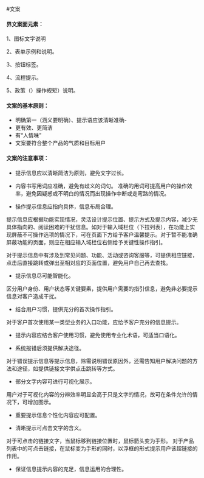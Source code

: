 #文案

#### 界文案面元素：

1、图标文字说明

2、表单示例和说明。

3、按钮标签。

4、流程提示。

5、政策（）操作规矩）说明。



#### 文案的基本原则：
 
 
- 明确第一（涵义要明确）、提示语应该清晰准确- 	 	 
- 更有效、更简洁	 	 
- 有“人情味”	 	
- 文案要符合整个产品的气质和目标用户

#### 文案的注意事项：

- 提示信息应以清晰简洁为原则，避免文字过长。

- 内容书写用词应准确，避免有歧义的词句。
准确的用词可提高用户的操作效率，避免因疑惑或不明白的情况而出现操作中断或走弯路的情况。

- 操作提示信息应指向具体，信息布局合理。

提示信息应根据功能实现情况，灵活设计提示位置、提示方式及提示内容，减少无具体指向的、阅读困难的干扰信息。如对于输入域栏位（下拉列表），在功能上实现屏蔽不可操作选项的情况下，可在页面下方给予客户温馨提示。对于暂不能准确屏蔽功能的页面，则应在相应输入域栏位右侧给予关键性操作指引。

对于提示信息中有涉及到常见问题、功能、活动或咨询客服等，可提供相应链接，点击后直接跳转或弹出至相对应的页面位置，避免用户自己再去查找。

- 提示信息尽可能智能化。

区分用户身份、用户状态等关键要素，提供用户需要的指引信息，避免非必要提示信息对客户造成干扰。

- 结合用户习惯，提供充分的首次操作指引。

对于客户首次使用某一类型业务的入口功能，应给予客户充分的信息提示。

- 提示内容应结合客户使用习惯，避免使用专业化术语，可适当口语化。

- 系统报错后须提供解决途径。

对于错误提示信息等提示信息，除需说明错误原因外，还需告知用户解决问题的方法和途径，如提供链接文字供点击跳转等方式。

- 部分文字内容可进行可视化展示。

用户对于可视化内容的分辨效率明显会高于只是文字的情况，故可在条件允许的情况下，可增加图示。

- 重要提示信息个性化内容应可配置。

- 清晰提示可点击文字的含义。

对于可点击的链接文字，当鼠标移到链接位置时，鼠标箭头变为手形。
对于产品列表中的可点击链接，在鼠标变为手形的同时，以浮框的形式提示用户该超链接的作用。

- 保证信息提示内容的充足，信息运用的合理性。